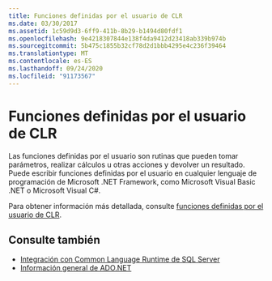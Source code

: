 ```yaml
---
title: Funciones definidas por el usuario de CLR
ms.date: 03/30/2017
ms.assetid: 1c59d9d3-6ff9-411b-8b29-b1494d80fdf1
ms.openlocfilehash: 9e4218307844e138f4da9412d23418ab339b974b
ms.sourcegitcommit: 5b475c1855b32cf78d2d1bbb4295e4c236f39464
ms.translationtype: MT
ms.contentlocale: es-ES
ms.lasthandoff: 09/24/2020
ms.locfileid: "91173567"
---
```

# <a name="clr-user-defined-functions"></a>Funciones definidas por el usuario de CLR

Las funciones definidas por el usuario son rutinas que pueden tomar parámetros, realizar cálculos u otras acciones y devolver un resultado. Puede escribir funciones definidas por el usuario en cualquier lenguaje de programación de Microsoft .NET Framework, como Microsoft Visual Basic .NET o Microsoft Visual C#.  
  
 Para obtener información más detallada, consulte [funciones definidas por el usuario de CLR](/sql/relational-databases/clr-integration-database-objects-user-defined-functions/clr-user-defined-functions).  
  
## <a name="see-also"></a>Consulte también

- [Integración con Common Language Runtime de SQL Server](sql-server-common-language-runtime-integration.md)
- [Información general de ADO.NET](../ado-net-overview.md)

